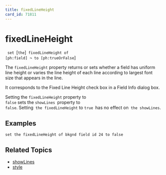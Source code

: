 ```yaml
---
title: fixedLineHeight
card_id: 71811
---
```


# fixedLineHeight

<code> set </code>[<code>the</code>]<code> fixedLineHeight of [ph:field] ¬     to [ph:trueOrFalse</code>]

The <code>fixedLineHeight</code> property returns or sets whether a field has uniform line height or varies the line height of each line according to largest font size that appears in the line.

It corresponds to the Fixed Line Height check box in a Field Info dialog box. 

 Setting the <code>fixedLineHeight</code> property to <code> false</code> sets the <code>showLines </code>property to <code> false</code>. <code></code>Setting<code> the fixedLineHeight</code> to <code>true </code>has no effect on<code> the showLines</code>. 


## Examples

```
set the fixedLineHeight of bkgnd field id 24 to false
```

## Related Topics

* [showLines](/HyperTalkReference/properties/showLines)
* [style](/HyperTalkReference/properties/style)
